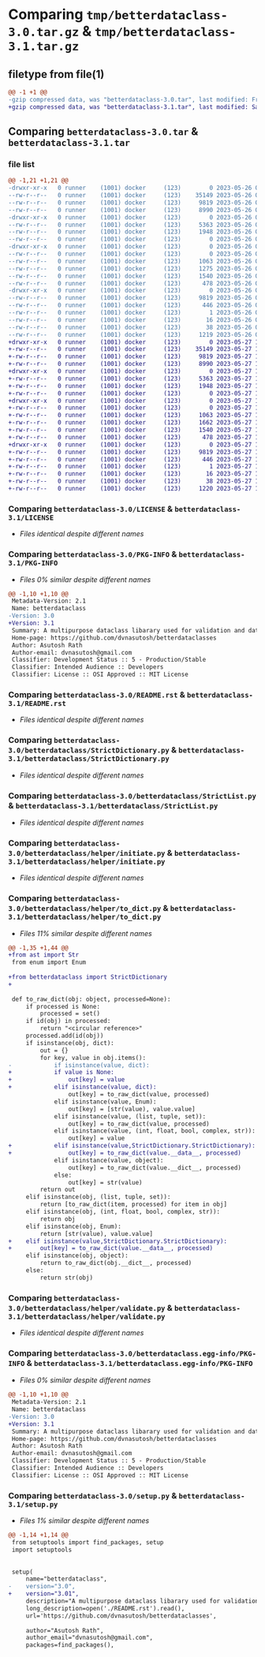 # Comparing `tmp/betterdataclass-3.0.tar.gz` & `tmp/betterdataclass-3.1.tar.gz`

## filetype from file(1)

```diff
@@ -1 +1 @@
-gzip compressed data, was "betterdataclass-3.0.tar", last modified: Fri May 26 05:29:40 2023, max compression
+gzip compressed data, was "betterdataclass-3.1.tar", last modified: Sat May 27 10:22:59 2023, max compression
```

## Comparing `betterdataclass-3.0.tar` & `betterdataclass-3.1.tar`

### file list

```diff
@@ -1,21 +1,21 @@
-drwxr-xr-x   0 runner    (1001) docker     (123)        0 2023-05-26 05:29:40.711869 betterdataclass-3.0/
--rw-r--r--   0 runner    (1001) docker     (123)    35149 2023-05-26 05:29:25.000000 betterdataclass-3.0/LICENSE
--rw-r--r--   0 runner    (1001) docker     (123)     9819 2023-05-26 05:29:40.711869 betterdataclass-3.0/PKG-INFO
--rw-r--r--   0 runner    (1001) docker     (123)     8990 2023-05-26 05:29:25.000000 betterdataclass-3.0/README.rst
-drwxr-xr-x   0 runner    (1001) docker     (123)        0 2023-05-26 05:29:40.711869 betterdataclass-3.0/betterdataclass/
--rw-r--r--   0 runner    (1001) docker     (123)     5363 2023-05-26 05:29:25.000000 betterdataclass-3.0/betterdataclass/StrictDictionary.py
--rw-r--r--   0 runner    (1001) docker     (123)     1948 2023-05-26 05:29:25.000000 betterdataclass-3.0/betterdataclass/StrictList.py
--rw-r--r--   0 runner    (1001) docker     (123)        0 2023-05-26 05:29:25.000000 betterdataclass-3.0/betterdataclass/__init__.py
-drwxr-xr-x   0 runner    (1001) docker     (123)        0 2023-05-26 05:29:40.711869 betterdataclass-3.0/betterdataclass/helper/
--rw-r--r--   0 runner    (1001) docker     (123)        0 2023-05-26 05:29:25.000000 betterdataclass-3.0/betterdataclass/helper/__init__.py
--rw-r--r--   0 runner    (1001) docker     (123)     1063 2023-05-26 05:29:25.000000 betterdataclass-3.0/betterdataclass/helper/initiate.py
--rw-r--r--   0 runner    (1001) docker     (123)     1275 2023-05-26 05:29:25.000000 betterdataclass-3.0/betterdataclass/helper/to_dict.py
--rw-r--r--   0 runner    (1001) docker     (123)     1540 2023-05-26 05:29:25.000000 betterdataclass-3.0/betterdataclass/helper/validate.py
--rw-r--r--   0 runner    (1001) docker     (123)      478 2023-05-26 05:29:25.000000 betterdataclass-3.0/betterdataclass/strictEnum.py
-drwxr-xr-x   0 runner    (1001) docker     (123)        0 2023-05-26 05:29:40.711869 betterdataclass-3.0/betterdataclass.egg-info/
--rw-r--r--   0 runner    (1001) docker     (123)     9819 2023-05-26 05:29:40.000000 betterdataclass-3.0/betterdataclass.egg-info/PKG-INFO
--rw-r--r--   0 runner    (1001) docker     (123)      446 2023-05-26 05:29:40.000000 betterdataclass-3.0/betterdataclass.egg-info/SOURCES.txt
--rw-r--r--   0 runner    (1001) docker     (123)        1 2023-05-26 05:29:40.000000 betterdataclass-3.0/betterdataclass.egg-info/dependency_links.txt
--rw-r--r--   0 runner    (1001) docker     (123)       16 2023-05-26 05:29:40.000000 betterdataclass-3.0/betterdataclass.egg-info/top_level.txt
--rw-r--r--   0 runner    (1001) docker     (123)       38 2023-05-26 05:29:40.711869 betterdataclass-3.0/setup.cfg
--rw-r--r--   0 runner    (1001) docker     (123)     1219 2023-05-26 05:29:25.000000 betterdataclass-3.0/setup.py
+drwxr-xr-x   0 runner    (1001) docker     (123)        0 2023-05-27 10:22:59.991408 betterdataclass-3.1/
+-rw-r--r--   0 runner    (1001) docker     (123)    35149 2023-05-27 10:22:46.000000 betterdataclass-3.1/LICENSE
+-rw-r--r--   0 runner    (1001) docker     (123)     9819 2023-05-27 10:22:59.991408 betterdataclass-3.1/PKG-INFO
+-rw-r--r--   0 runner    (1001) docker     (123)     8990 2023-05-27 10:22:46.000000 betterdataclass-3.1/README.rst
+drwxr-xr-x   0 runner    (1001) docker     (123)        0 2023-05-27 10:22:59.991408 betterdataclass-3.1/betterdataclass/
+-rw-r--r--   0 runner    (1001) docker     (123)     5363 2023-05-27 10:22:46.000000 betterdataclass-3.1/betterdataclass/StrictDictionary.py
+-rw-r--r--   0 runner    (1001) docker     (123)     1948 2023-05-27 10:22:46.000000 betterdataclass-3.1/betterdataclass/StrictList.py
+-rw-r--r--   0 runner    (1001) docker     (123)        0 2023-05-27 10:22:46.000000 betterdataclass-3.1/betterdataclass/__init__.py
+drwxr-xr-x   0 runner    (1001) docker     (123)        0 2023-05-27 10:22:59.991408 betterdataclass-3.1/betterdataclass/helper/
+-rw-r--r--   0 runner    (1001) docker     (123)        0 2023-05-27 10:22:46.000000 betterdataclass-3.1/betterdataclass/helper/__init__.py
+-rw-r--r--   0 runner    (1001) docker     (123)     1063 2023-05-27 10:22:46.000000 betterdataclass-3.1/betterdataclass/helper/initiate.py
+-rw-r--r--   0 runner    (1001) docker     (123)     1662 2023-05-27 10:22:46.000000 betterdataclass-3.1/betterdataclass/helper/to_dict.py
+-rw-r--r--   0 runner    (1001) docker     (123)     1540 2023-05-27 10:22:46.000000 betterdataclass-3.1/betterdataclass/helper/validate.py
+-rw-r--r--   0 runner    (1001) docker     (123)      478 2023-05-27 10:22:46.000000 betterdataclass-3.1/betterdataclass/strictEnum.py
+drwxr-xr-x   0 runner    (1001) docker     (123)        0 2023-05-27 10:22:59.991408 betterdataclass-3.1/betterdataclass.egg-info/
+-rw-r--r--   0 runner    (1001) docker     (123)     9819 2023-05-27 10:22:59.000000 betterdataclass-3.1/betterdataclass.egg-info/PKG-INFO
+-rw-r--r--   0 runner    (1001) docker     (123)      446 2023-05-27 10:22:59.000000 betterdataclass-3.1/betterdataclass.egg-info/SOURCES.txt
+-rw-r--r--   0 runner    (1001) docker     (123)        1 2023-05-27 10:22:59.000000 betterdataclass-3.1/betterdataclass.egg-info/dependency_links.txt
+-rw-r--r--   0 runner    (1001) docker     (123)       16 2023-05-27 10:22:59.000000 betterdataclass-3.1/betterdataclass.egg-info/top_level.txt
+-rw-r--r--   0 runner    (1001) docker     (123)       38 2023-05-27 10:22:59.991408 betterdataclass-3.1/setup.cfg
+-rw-r--r--   0 runner    (1001) docker     (123)     1220 2023-05-27 10:22:46.000000 betterdataclass-3.1/setup.py
```

### Comparing `betterdataclass-3.0/LICENSE` & `betterdataclass-3.1/LICENSE`

 * *Files identical despite different names*

### Comparing `betterdataclass-3.0/PKG-INFO` & `betterdataclass-3.1/PKG-INFO`

 * *Files 0% similar despite different names*

```diff
@@ -1,10 +1,10 @@
 Metadata-Version: 2.1
 Name: betterdataclass
-Version: 3.0
+Version: 3.1
 Summary: A multipurpose dataclass libarary used for validation and data structuring.
 Home-page: https://github.com/dvnasutosh/betterdataclasses
 Author: Asutosh Rath
 Author-email: dvnasutosh@gmail.com
 Classifier: Development Status :: 5 - Production/Stable
 Classifier: Intended Audience :: Developers
 Classifier: License :: OSI Approved :: MIT License
```

### Comparing `betterdataclass-3.0/README.rst` & `betterdataclass-3.1/README.rst`

 * *Files identical despite different names*

### Comparing `betterdataclass-3.0/betterdataclass/StrictDictionary.py` & `betterdataclass-3.1/betterdataclass/StrictDictionary.py`

 * *Files identical despite different names*

### Comparing `betterdataclass-3.0/betterdataclass/StrictList.py` & `betterdataclass-3.1/betterdataclass/StrictList.py`

 * *Files identical despite different names*

### Comparing `betterdataclass-3.0/betterdataclass/helper/initiate.py` & `betterdataclass-3.1/betterdataclass/helper/initiate.py`

 * *Files identical despite different names*

### Comparing `betterdataclass-3.0/betterdataclass/helper/to_dict.py` & `betterdataclass-3.1/betterdataclass/helper/to_dict.py`

 * *Files 11% similar despite different names*

```diff
@@ -1,35 +1,44 @@
+from ast import Str
 from enum import Enum
 
+from betterdataclass import StrictDictionary
+
 
 def to_raw_dict(obj: object, processed=None):
     if processed is None:
         processed = set()
     if id(obj) in processed:
         return "<circular reference>"
     processed.add(id(obj))
     if isinstance(obj, dict):
         out = {}
         for key, value in obj.items():
-            if isinstance(value, dict):
+            if value is None:
+                out[key] = value
+            elif isinstance(value, dict):
                 out[key] = to_raw_dict(value, processed)
             elif isinstance(value, Enum):
                 out[key] = [str(value), value.value]
             elif isinstance(value, (list, tuple, set)):
                 out[key] = to_raw_dict(value, processed)
             elif isinstance(value, (int, float, bool, complex, str)):
                 out[key] = value
+            elif isinstance(value,StrictDictionary.StrictDictionary):
+                out[key] = to_raw_dict(value.__data__, processed)
             elif isinstance(value, object):
                 out[key] = to_raw_dict(value.__dict__, processed)
             else:
                 out[key] = str(value)
         return out
     elif isinstance(obj, (list, tuple, set)):
         return [to_raw_dict(item, processed) for item in obj]
     elif isinstance(obj, (int, float, bool, complex, str)):
         return obj
     elif isinstance(obj, Enum):
         return [str(value), value.value]
+    elif isinstance(value,StrictDictionary.StrictDictionary):
+        out[key] = to_raw_dict(value.__data__, processed)
     elif isinstance(obj, object):
         return to_raw_dict(obj.__dict__, processed)
     else:
         return str(obj)
```

### Comparing `betterdataclass-3.0/betterdataclass/helper/validate.py` & `betterdataclass-3.1/betterdataclass/helper/validate.py`

 * *Files identical despite different names*

### Comparing `betterdataclass-3.0/betterdataclass.egg-info/PKG-INFO` & `betterdataclass-3.1/betterdataclass.egg-info/PKG-INFO`

 * *Files 0% similar despite different names*

```diff
@@ -1,10 +1,10 @@
 Metadata-Version: 2.1
 Name: betterdataclass
-Version: 3.0
+Version: 3.1
 Summary: A multipurpose dataclass libarary used for validation and data structuring.
 Home-page: https://github.com/dvnasutosh/betterdataclasses
 Author: Asutosh Rath
 Author-email: dvnasutosh@gmail.com
 Classifier: Development Status :: 5 - Production/Stable
 Classifier: Intended Audience :: Developers
 Classifier: License :: OSI Approved :: MIT License
```

### Comparing `betterdataclass-3.0/setup.py` & `betterdataclass-3.1/setup.py`

 * *Files 1% similar despite different names*

```diff
@@ -1,14 +1,14 @@
 from setuptools import find_packages, setup
 import setuptools
 
 
 setup(
     name="betterdataclass",
-    version="3.0",
+    version="3.01",
     description="A multipurpose dataclass libarary used for validation and data structuring.",
     long_description=open('./README.rst').read(),
     url='https://github.com/dvnasutosh/betterdataclasses',
     
     author="Asutosh Rath",
     author_email="dvnasutosh@gmail.com",
     packages=find_packages(),
```

